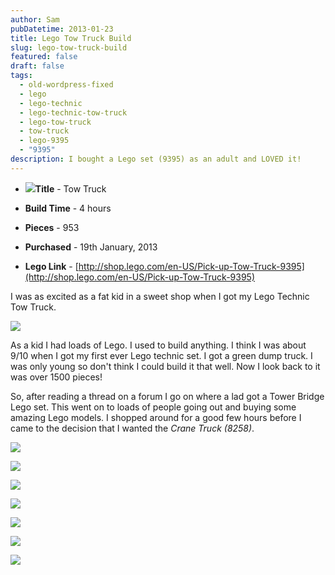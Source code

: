 ```yaml
---
author: Sam
pubDatetime: 2013-01-23
title: Lego Tow Truck Build
slug: lego-tow-truck-build
featured: false
draft: false
tags:
  - old-wordpress-fixed
  - lego
  - lego-technic
  - lego-technic-tow-truck
  - lego-tow-truck
  - tow-truck
  - lego-9395
  - "9395"
description: I bought a Lego set (9395) as an adult and LOVED it!
---
```

*   ![](https://farm9.staticflickr.com/8075/8394445987_dcdb8fe12d_m.jpg)**Title** - Tow Truck
    
*   **Build Time** - 4 hours
    
*   **Pieces** - 953
    
*   **Purchased** - 19th January, 2013
    
*   **Lego Link** - [http://shop.lego.com/en-US/Pick-up-Tow-Truck-9395](http://shop.lego.com/en-US/Pick-up-Tow-Truck-9395)
    

I was as excited as a fat kid in a sweet shop when I got my Lego Technic Tow Truck.

![](/assets/2013/2013-01-23-lego-tow-truck_DSC_1466.JPG)

As a kid I had loads of Lego. I used to build anything. I think I was about 9/10 when I got my first ever Lego technic set. I got a green dump truck. I was only young so don't think I could build it that well. Now I look back to it was over 1500 pieces!

So, after reading a thread on a forum I go on where a lad got a Tower Bridge Lego set. This went on to loads of people going out and buying some amazing Lego models. I shopped around for a good few hours before I came to the decision that I wanted the _Crane Truck (8258)_.

![](/assets/2013/2013-01-23-lego-tow-truck_DSC_1474.JPG)

![](/assets/2013/2013-01-23-lego-tow-truck_DSC_1487.JPG)

![](/assets/2013/2013-01-23-lego-tow-truck_DSC_1492.JPG)

![](/assets/2013/2013-01-23-lego-tow-truck_DSC_1496.JPG)

![](/assets/2013/2013-01-23-lego-tow-truck_DSC_1499.JPG)

![](/assets/2013/2013-01-23-lego-tow-truck_DSC_1500.JPG)

![](/assets/2013/2013-01-23-lego-tow-truck_DSC_1508.JPG)